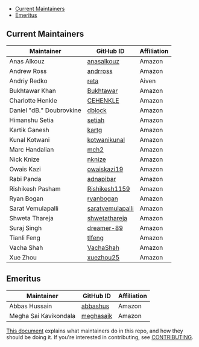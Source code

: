 - [Current Maintainers](#current-maintainers)
- [Emeritus](#emeritus)
  
## Current Maintainers

| Maintainer | GitHub ID | Affiliation |
| --------------- | --------- | ----------- |
| Anas Alkouz | [anasalkouz](https://github.com/anasalkouz) | Amazon |
| Andrew Ross   | [andrross](https://github.com/andrross)| Amazon |
| Andriy Redko | [reta](https://github.com/reta) | Aiven |
| Bukhtawar Khan | [Bukhtawar](https://github.com/Bukhtawar) | Amazon |
| Charlotte Henkle | [CEHENKLE](https://github.com/CEHENKLE) | Amazon |
| Daniel "dB." Doubrovkine | [dblock](https://github.com/dblock) | Amazon |
| Himanshu Setia | [setiah](https://github.com/setiah) | Amazon |
| Kartik Ganesh | [kartg](https://github.com/kartg) | Amazon |
| Kunal Kotwani | [kotwanikunal](https://github.com/kotwanikunal) | Amazon |
| Marc Handalian | [mch2](https://github.com/mch2) | Amazon |
| Nick Knize | [nknize](https://github.com/nknize) | Amazon |
| Owais Kazi | [owaiskazi19](https://github.com/owaiskazi19) | Amazon |
| Rabi Panda | [adnapibar](https://github.com/adnapibar) | Amazon |
| Rishikesh Pasham | [Rishikesh1159](https://github.com/Rishikesh1159) | Amazon|
| Ryan Bogan | [ryanbogan](https://github.com/ryanbogan) | Amazon |
| Sarat Vemulapalli | [saratvemulapalli](https://github.com/saratvemulapalli) | Amazon |
| Shweta Thareja | [shwetathareja](https://github.com/shwetathareja) | Amazon |
| Suraj Singh | [dreamer-89](https://github.com/dreamer-89) | Amazon |
| Tianli Feng | [tlfeng](https://github.com/tlfeng) | Amazon |
| Vacha Shah | [VachaShah](https://github.com/VachaShah) | Amazon |
| Xue Zhou | [xuezhou25](https://github.com/xuezhou25) | Amazon |

## Emeritus

| Maintainer | GitHub ID | Affiliation |
| --------------- | --------- | ----------- |
| Abbas Hussain | [abbashus](https://github.com/abbashus) | Amazon |
| Megha Sai Kavikondala | [meghasaik](https://github.com/meghasaik) | Amazon |

[This document](https://github.com/opensearch-project/.github/blob/main/MAINTAINERS.md) explains what maintainers do in this repo, and how they should be doing it. If you're interested in contributing, see [CONTRIBUTING](CONTRIBUTING.md).
